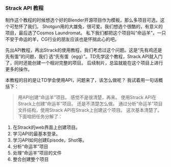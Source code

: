 ### Strack API 教程
制作这个教程的时候想选个好的Blender开源项目作为模板，那么多项目可选，这个可愁怀了我们。
Shotgun用的大雄兔，很可爱。我们想选个很酷的，有意义的项目，最后选了Cosmos Laundromat。
私下我们都把这个项目叫“命运羊”，一只不安于命运的羊，CG行业的朋友应该也是怀揣此心的吧。

先出API教程，再出Strack的使用教程，我们考虑过这个问题。这是“先有鸡还是先有蛋”的问题，我们
选“先有蛋（egg）”。TD先学这个教程，Strack API就入门了，同时还能创建一个相对完整的项目。
后续制片，总监就能在这个项目上进行更多的操作。

本教程的目的是让TD学会使用API，问题来了，该怎么做呢？ 我试着用一句话概括下：
>用API创建“命运羊”项目。
感觉不是很清楚，再来。
>使用Strack API在Strack上创建“命运羊”项目。
还是不清楚怎么做。
>通过分析“命运羊”项目文件结构，使用Strack API在Strack上创建这个项目。
这次基本清楚了。下面咱把任务分解了：
1. 在Strack的web界面上创建项目。
2. 学习API的最基本登录。
3. 学习API如何创建Episode，Shot等。
4. 分析“命运羊”项目
5. 处理“命运羊”项目的文件
6. 整合创建整个项目

